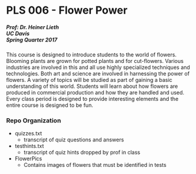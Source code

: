 # PLS 006 - Flower Power

##### Prof: Dr. Heiner Lieth<br>UC Davis<br>Spring Quarter 2017

This course is designed to introduce students to the world of flowers. Blooming plants are grown for potted plants and for cut-flowers. Various industries are involved in this and all use highly specialized techniques and technologies. Both art and science are involved in harnessing the power of flowers. A variety of topics will be studied as part of gaining a basic understanding of this world. Students will learn about how flowers are produced in commercial production and how they are handled and used. Every class period is designed to provide interesting elements and the entire course is designed to be fun.

### Repo Organization
* quizzes.txt
    * transcript of quiz questions and answers
* testhints.txt
    * transcript of quiz hints dropped by prof in class
* FlowerPics
    * Contains images of flowers that must be identified in tests
